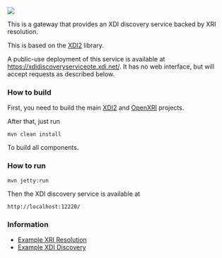 <img src="http://neustarpc.github.com/neustar-clouds/images/logo.png"><br>

This is a gateway that provides an XDI discovery service backed by XRI resolution.

This is based on the [XDI2](http://github.com/projectdanube/xdi2)  library.

A public-use deployment of this service is available at https://xdidiscoveryserviceote.xdi.net/. It has no web interface, but will accept requests as described below.

### How to build

First, you need to build the main [XDI2](http://github.com/projectdanube/xdi2) and [OpenXRI](http://openxri.org) projects.

After that, just run

    mvn clean install

To build all components.

### How to run

    mvn jetty:run

Then the XDI discovery service is available at

	http://localhost:12220/

### Information

* [Example XRI Resolution](https://github.com/neustarpc/neustar-discovery-service/wiki/Example-XRI-Resolution)
* [Example XDI Discovery](https://github.com/neustarpc/neustar-discovery-service/wiki/Example-XDI-Discovery)
